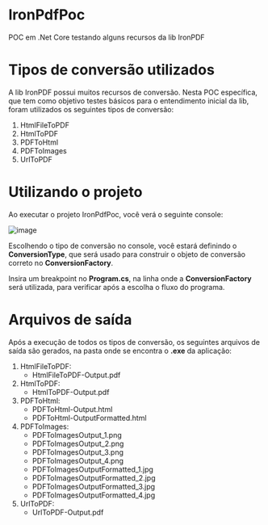 # IronPdfPoc
POC em .Net Core testando alguns recursos da lib IronPDF

# Tipos de conversão utilizados
A lib IronPDF possui muitos recursos de conversão. Nesta POC específica, que tem como objetivo testes básicos para o entendimento inicial da lib, foram utilizados os seguintes tipos de conversão:
1. HtmlFileToPDF
2. HtmlToPDF
3. PDFToHtml
4. PDFToImages
5. UrlToPDF

# Utilizando o projeto
Ao executar o projeto IronPdfPoc, você verá o seguinte console:

![image](https://github.com/IgorCavalcantiCianniPrado/IronPdfPoc/assets/86272097/91425048-0ecd-4fbb-a64b-528b9c46cdbd)

Escolhendo o tipo de conversão no console, você estará definindo o **ConversionType**, que será usado para construir o objeto de conversão correto no **ConversionFactory**.

Insira um breakpoint no **Program.cs**, na linha onde a **ConversionFactory** será utilizada, para verificar após a escolha o fluxo do programa. 

# Arquivos de saída
Após a execução de todos os tipos de conversão, os seguintes arquivos de saída são gerados, na pasta onde se encontra o **.exe** da aplicação:
1. HtmlFileToPDF:
   - HtmlFileToPDF-Output.pdf
3. HtmlToPDF:
   - HtmlToPDF-Output.pdf
5. PDFToHtml:
   - PDFToHtml-Output.html
   - PDFToHtml-OutputFormatted.html
6. PDFToImages:
   - PDFToImagesOutput_1.png
   - PDFToImagesOutput_2.png
   - PDFToImagesOutput_3.png
   - PDFToImagesOutput_4.png
   - PDFToImagesOutputFormatted_1.jpg
   - PDFToImagesOutputFormatted_2.jpg
   - PDFToImagesOutputFormatted_3.jpg
   - PDFToImagesOutputFormatted_4.jpg
7. UrlToPDF:
   - UrlToPDF-Output.pdf



